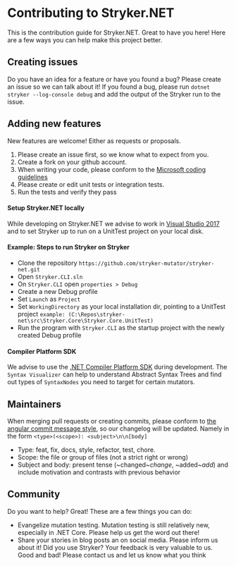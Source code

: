 # Contributing to Stryker.NET
This is the contribution guide for Stryker.NET. Great to have you here! Here are a few ways you can help make this project better.

## Creating issues
Do you have an idea for a feature or have you found a bug? Please create an issue so we can talk about it!
If you found a bug, please run ```dotnet stryker --log-console debug``` and add the output of the Stryker run to the issue.

## Adding new features
New features are welcome! Either as requests or proposals.

1.	Please create an issue first, so we know what to expect from you.
1.	Create a fork on your github account.
1.	When writing your code, please conform to the [Microsoft coding guidelines](https://docs.microsoft.com/en-us/dotnet/csharp/programming-guide/inside-a-program/coding-conventions)
1.	Please create or edit unit tests or integration tests.
1.	Run the tests and verify they pass

#### Setup Stryker.NET locally
While developing on Stryker.NET we advise to work in [Visual Studio 2017](https://www.visualstudio.com/downloads/) and to set Stryker up to run on a UnitTest project on your local disk.

#### Example: Steps to run Stryker on Stryker
*	Clone the repository `https://github.com/stryker-mutator/stryker-net.git`
*	Open `Stryker.CLI.sln`
*	On `Stryker.CLI` open `properties > Debug`
*	Create a new Debug profile
*	Set `Launch` as `Project` 
*	Set `WorkingDirectory` as your local installation dir, pointing to a UnitTest project `example: (C:\Repos\stryker-net\src\Stryker.Core\Stryker.Core.UnitTest)`
*	Run the program with `Stryker.CLI` as the startup project with the newly created Debug profile

#### Compiler Platform SDK
We advise to use the [.NET Compiler Platform SDK](https://marketplace.visualstudio.com/items?itemName=VisualStudioProductTeam.NETCompilerPlatformSDK) during development. The `Syntax Visualizer` can help to understand Abstract Syntax Trees and find out types of `SyntaxNodes` you need to target for certain mutators. 

## Maintainers
When merging pull requests or creating commits, please conform to [the angular commit message style](https://docs.google.com/document/d/1rk04jEuGfk9kYzfqCuOlPTSJw3hEDZJTBN5E5f1SALo), so our changelog will be updated.
   Namely in the form `<type>(<scope>): <subject>\n\n[body]`
   * Type: feat, fix, docs, style, refactor, test, chore.
   * Scope: the file or group of files (not a strict right or wrong)
   * Subject and body: present tense (~changed~*change*, ~added~*add*) and include motivation and contrasts with previous behavior

## Community
Do you want to help? Great! These are a few things you can do:

* Evangelize mutation testing. Mutation testing is still relatively new, especially in .NET Core. Please help us get the word out there!
* Share your stories in blog posts an on social media. Please inform us about it! Did you use Stryker? Your feedback is very valuable to us. Good and bad! Please contact us and let us know what you think
